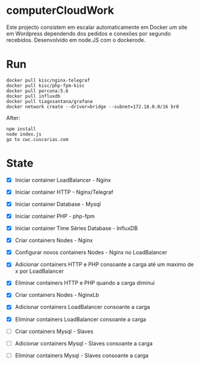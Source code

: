 # computerCloudWork

Este projecto consistem em escalar automaticamente em Docker um site em Wordpress dependendo dos pedidos e conexões por segundo recebidos. Desenvolvido em node.JS com o dockerode.

# Run

    docker pull kisc/nginx-telegraf
    docker pull kisc/php-fpm-kisc
    docker pull percona:5.6
    docker pull influxdb
    docker pull tiagosantana/grafana
    docker network create --driver=bridge --subnet=172.18.0.0/16 br0
    
   After: 
   
	npm install
	node index.js
	go to cwc.cuscarias.com

# State

 - [x] Iniciar container LoadBalancer - Nginx
 - [x] Iniciar container HTTP - Nginx/Telegraf
 - [x] Iniciar container Database - Mysql
 - [x] Iniciar container PHP - php-fpm
 - [x] Iniciar container Time Séries Database - InfluxDB
 - [x] Criar containers Nodes - Nginx
 - [x] Configurar novos containers Nodes - Nginx no LoadBalancer
 - [x] Adicionar containers HTTP e PHP consoante a carga até um maximo de x por LoadBalancer
 - [x] Eliminar containers HTTP e PHP quando a carga diminui
 - [x] Criar containers Nodes - NginxLb
 - [x] Adicionar containers LoadBalancer consoante a carga
 - [x] Eliminar containers LoadBalancer consoante a carga
 - [ ] Criar containers Mysql - Slaves
 - [ ] Adicionar containers Mysql - Slaves consoante a carga
 - [ ] Eliminar containers Mysql - Slaves consoante a carga
 
